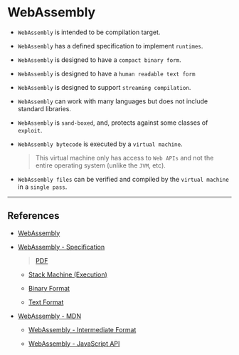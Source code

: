 # WebAssembly

* `WebAssembly` is intended to be compilation target.

* `WebAssembly` has a defined specification to implement `runtimes`.

* `WebAssembly` is designed to have a `compact binary form`.

* `WebAssembly` is designed to have a `human readable text form`

* `WebAssembly` is designed to support `streaming compilation`.

* `WebAssembly` can work with many languages but does not include standard libraries.

* `WebAssembly` is `sand-boxed`, and, protects against some classes of `exploit`.

* `WebAssembly bytecode` is executed by a `virtual machine`.

    > This virtual machine only has access to `Web APIs` and not the entire operating system (unlike the `JVM`, etc).

* `WebAssembly files` can be verified and compiled by the `virtual machine` in a `single pass`.

---

## References

* [WebAssembly](https://webassembly.org/)

* [WebAssembly - Specification](https://webassembly.github.io/spec/core/intro/index.html)

    > [PDF](https://github.com/WebAssembly/spec/blob/master/papers/pldi2017.pdf)

    * [Stack Machine (Execution)](https://webassembly.github.io/spec/core/exec/index.html)

    * [Binary Format](https://webassembly.github.io/spec/core/binary/index.html)

    * [Text Format](https://webassembly.github.io/spec/core/text/index.html)

* [WebAssembly - MDN](https://developer.mozilla.org/en-US/docs/WebAssembly)

    * [WebAssembly - Intermediate Format](https://developer.mozilla.org/en-US/docs/WebAssembly/Understanding_the_text_format)

    * [WebAssembly - JavaScript API](https://developer.mozilla.org/en-US/docs/WebAssembly/Using_the_JavaScript_API)

